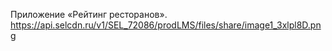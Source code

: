 Приложение «Рейтинг ресторанов».
https://api.selcdn.ru/v1/SEL_72086/prodLMS/files/share/image1_3xlpl8D.png
